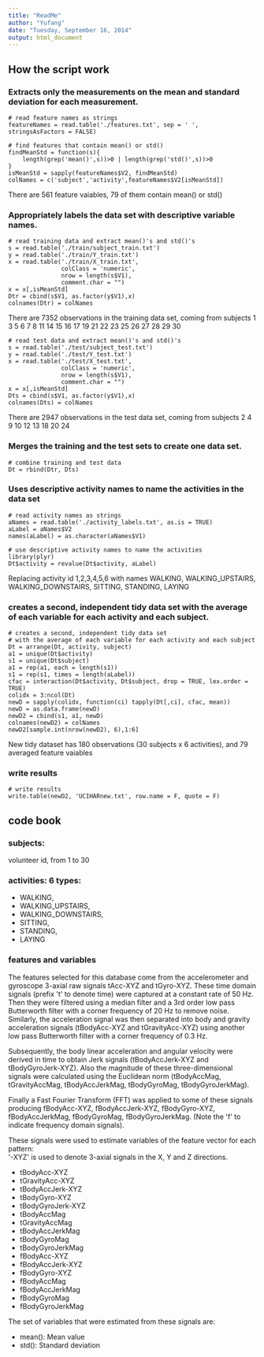 ```yaml
---
title: "ReadMe"
author: "Yufang"
date: "Tuesday, September 16, 2014"
output: html_document
---
```


## How the script work

### Extracts only the measurements on the mean and standard deviation for each measurement. 

```{r}
# read feature names as strings
featureNames = read.table('./features.txt', sep = ' ', stringsAsFactors = FALSE)

# find features that contain mean() or std()
findMeanStd = function(s){
    length(grep('mean()',s))>0 | length(grep('std()',s))>0
}
isMeanStd = sapply(featureNames$V2, findMeanStd)
colNames = c('subject','activity',featureNames$V2[isMeanStd])
```
There are 561 feature vaiables, 79 of them contain mean() or std()

### Appropriately labels the data set with descriptive variable names. 
```{r}
# read training data and extract mean()'s and std()'s
s = read.table('./train/subject_train.txt')
y = read.table('./train/Y_train.txt')
x = read.table('./train/X_train.txt', 
               colClass = 'numeric', 
               nrow = length(s$V1), 
               comment.char = "")
x = x[,isMeanStd]
Dtr = cbind(s$V1, as.factor(y$V1),x)
colnames(Dtr) = colNames
```
There are 7352 observations in the training data set, coming from subjects
1  3  5  6  7  8 11 14 15 16 17 19 21 22 23 25 26 27 28 29 30

```{r}
# read test data and extract mean()'s and std()'s
s = read.table('./test/subject_test.txt')
y = read.table('./test/Y_test.txt')
x = read.table('./test/X_test.txt', 
               colClass = 'numeric', 
               nrow = length(s$V1), 
               comment.char = "")
x = x[,isMeanStd]
Dts = cbind(s$V1, as.factor(y$V1),x)
colnames(Dts) = colNames
```
There are 2947 observations in the test data set, coming from subjects
 2  4  9 10 12 13 18 20 24


### Merges the training and the test sets to create one data set.
```{r}
# combine training and test data
Dt = rbind(Dtr, Dts)
```

### Uses descriptive activity names to name the activities in the data set
```{r}
# read activity names as strings
aNames = read.table('./activity_labels.txt', as.is = TRUE)
aLabel = aNames$V2
names(aLabel) = as.character(aNames$V1)

# use descriptive activity names to name the activities
library(plyr)
Dt$activity = revalue(Dt$activity, aLabel)
```
Replacing activity id 1,2,3,4,5,6 with names WALKING, WALKING_UPSTAIRS, 
WALKING_DOWNSTAIRS, SITTING, STANDING, LAYING

### creates a second, independent tidy data set with the average of each variable for each activity and each subject.

```{r}
# creates a second, independent tidy data set 
# with the average of each variable for each activity and each subject
Dt = arrange(Dt, activity, subject)
a1 = unique(Dt$activity)
s1 = unique(Dt$subject)
a1 = rep(a1, each = length(s1))
s1 = rep(s1, times = length(aLabel))
cfac = interaction(Dt$activity, Dt$subject, drop = TRUE, lex.order = TRUE)
colidx = 3:ncol(Dt)
newD = sapply(colidx, function(ci) tapply(Dt[,ci], cfac, mean))
newD = as.data.frame(newD)
newD2 = cbind(s1, a1, newD)
colnames(newD2) = colNames
newD2[sample.int(nrow(newD2), 6),1:6]
```
New tidy dataset has 180 observations (30 subjects x 6 activities), and 79 averaged feature vaiables

### write results
```{r}
# write results
write.table(newD2, 'UCIHARnew.txt', row.name = F, quote = F)
```

## code book
### subjects: 

volunteer id, from 1 to 30

### activities: 6 types:

* WALKING, 
* WALKING_UPSTAIRS, 
* WALKING_DOWNSTAIRS, 
* SITTING, 
* STANDING, 
* LAYING

### features and variables

The features selected for this database come from the accelerometer and gyroscope 3-axial raw signals tAcc-XYZ and tGyro-XYZ. These time domain signals (prefix 't' to denote time) were captured at a constant rate of 50 Hz. Then they were filtered using a median filter and a 3rd order low pass Butterworth filter with a corner frequency of 20 Hz to remove noise. Similarly, the acceleration signal was then separated into body and gravity acceleration signals (tBodyAcc-XYZ and tGravityAcc-XYZ) using another low pass Butterworth filter with a corner frequency of 0.3 Hz. 

Subsequently, the body linear acceleration and angular velocity were derived in time to obtain Jerk signals (tBodyAccJerk-XYZ and tBodyGyroJerk-XYZ). Also the magnitude of these three-dimensional signals were calculated using the Euclidean norm (tBodyAccMag, tGravityAccMag, tBodyAccJerkMag, tBodyGyroMag, tBodyGyroJerkMag). 

Finally a Fast Fourier Transform (FFT) was applied to some of these signals producing fBodyAcc-XYZ, fBodyAccJerk-XYZ, fBodyGyro-XYZ, fBodyAccJerkMag, fBodyGyroMag, fBodyGyroJerkMag. (Note the 'f' to indicate frequency domain signals). 

These signals were used to estimate variables of the feature vector for each pattern:  
'-XYZ' is used to denote 3-axial signals in the X, Y and Z directions.

* tBodyAcc-XYZ
* tGravityAcc-XYZ
* tBodyAccJerk-XYZ
* tBodyGyro-XYZ
* tBodyGyroJerk-XYZ
* tBodyAccMag
* tGravityAccMag
* tBodyAccJerkMag
* tBodyGyroMag
* tBodyGyroJerkMag
* fBodyAcc-XYZ
* fBodyAccJerk-XYZ
* fBodyGyro-XYZ
* fBodyAccMag
* fBodyAccJerkMag
* fBodyGyroMag
* fBodyGyroJerkMag

The set of variables that were estimated from these signals are: 

* mean(): Mean value
* std(): Standard deviation
